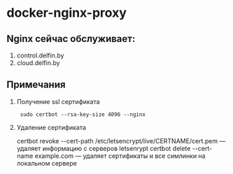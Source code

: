 # docker-nginx-proxy

## Nginx сейчас обслуживает:

1. control.delfin.by
2. cloud.delfin.by

## Примечания

1. Получение ssl сертификата

        sudo certbot --rsa-key-size 4096 --nginx

2. Удаление сертификата

	certbot revoke --cert-path /etc/letsencrypt/live/CERTNAME/cert.pem — удаляет информацию с серверов letsenrypt
	certbot delete --cert-name example.com — удаляет сертификаты и все симлинки на локальном сервере






